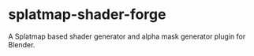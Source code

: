 # splatmap-shader-forge
A Splatmap based shader generator and alpha mask generator plugin for Blender.
